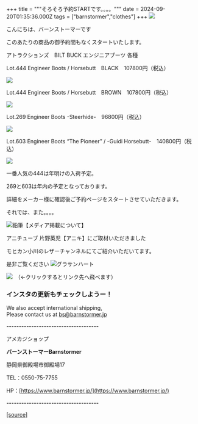 +++
title = """そろそろ予約STARTです。。。。"""
date = 2024-09-20T01:35:36.000Z
tags = ["barnstormer","clothes"]
+++
[![](https://stat.ameba.jp/user_images/20231023/16/barnstormer-go/b2/03/p/o0420015015354743273.png)](https://ameblo.jp/barnstormer-go/entry-12825670498.html)

こんにちは、バーンストーマーです

このあたりの商品の御予約間もなくスタートいたします。

アトラクションズ　BILT BUCK エンジニアブーツ 各種

Lot.444 Engineer Boots / Horsebutt　BLACK　107800円（税込）

[![](https://stat.ameba.jp/user_images/20240920/10/barnstormer-go/42/83/p/o1000150015488437672.png)](https://stat.ameba.jp/user_images/20240920/10/barnstormer-go/42/83/p/o1000150015488437672.png)

Lot.444 Engineer Boots / Horsebutt　BROWN　107800円（税込）

[![](https://stat.ameba.jp/user_images/20240920/10/barnstormer-go/fb/47/p/o1000150015488437669.png)](https://stat.ameba.jp/user_images/20240920/10/barnstormer-go/fb/47/p/o1000150015488437669.png)

Lot.269 Engineer Boots -Steerhide-　96800円（税込）

[![](https://stat.ameba.jp/user_images/20240920/10/barnstormer-go/0f/78/p/o1000150015488437676.png)](https://stat.ameba.jp/user_images/20240920/10/barnstormer-go/0f/78/p/o1000150015488437676.png)

Lot.603 Engineer Boots “The Pioneer” / -Guidi Horsebutt-　140800円（税込）

[![](https://stat.ameba.jp/user_images/20240920/10/barnstormer-go/a9/0b/p/o1000150015488437666.png)](https://stat.ameba.jp/user_images/20240920/10/barnstormer-go/a9/0b/p/o1000150015488437666.png)

一番人気の444は年明けの入荷予定。

269と603は年内の予定となっております。

詳細をメーカー様に確認後ご予約ページをスタートさせていただきます。

それでは、また。。。。

![鉛筆](https://stat100.ameba.jp/blog/ucs/img/char/char3/519.png)【メディア掲載について】

アニチューブ 片野英児【アニキ】にご取材いただきました

モヒカン小川のレザーチャンネルにてご紹介いただいてます。

是非ご覧ください ![グラサンハート](https://stat100.ameba.jp/blog/ucs/img/char/char3/148.png)

[![](https://stat.ameba.jp/user_images/20230412/16/barnstormer-go/6a/23/p/o0108010815269242493.png)](https://www.instagram.com/barnstormer_daily/)　（←クリックするとリンク先へ飛べます）

### インスタの更新もチェックしようー！

We also accept international shipping,  
Please contact us at bs@barnstormer.jp

**\-------------------------------------**

アメカジショップ

**バーンストーマーBarnstormer**

静岡県御殿場市御殿場17

TEL：0550-75-7755

HP：[https://www.barnstormer.jp/](https://www.barnstormer.jp/)

**\-------------------------------------**

[[source]](https://ameblo.jp/barnstormer-go/entry-12868250032.html)

